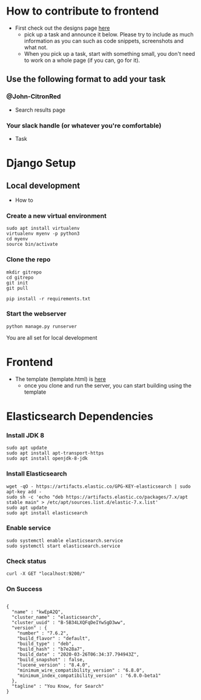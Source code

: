 # How to contribute to frontend
  - First check out the designs page [here](https://github.com/civictechhub/Design)
    - pick up a task and announce it below. Please try to include as much information as you can such as code snippets, screenshots and what not.
    - When you pick up a task, start with something small, you don't need to work on a whole page (if you can, go for it).
## Use the following format to add your task

### @John-CitronRed 
  - Search results page
### Your slack handle (or whatever you're comfortable)
  - Task

# Django Setup

## Local development
- How to
### Create a new virtual environment
```
sudo apt install virtualenv
virtualenv myenv -p python3
cd myenv
source bin/activate
```

### Clone the repo
```
mkdir gitrepo
cd gitrepo
git init
git pull

pip install -r requirements.txt
```

### Start the webserver
 
```
python manage.py runserver
```
You are all set for local development

# Frontend
- The template (template.html) is [here](homepage/templates/homepage/)
  - once you clone and run the server, you can start building using the template
  
# Elasticsearch Dependencies
### Install JDK 8
```
sudo apt update
sudo apt install apt-transport-https
sudo apt install openjdk-8-jdk
```
### Install Elasticsearch
```
wget -qO - https://artifacts.elastic.co/GPG-KEY-elasticsearch | sudo apt-key add -
sudo sh -c 'echo "deb https://artifacts.elastic.co/packages/7.x/apt stable main" > /etc/apt/sources.list.d/elastic-7.x.list'
sudo apt update
sudo apt install elasticsearch
```
### Enable service
```
sudo systemctl enable elasticsearch.service
sudo systemctl start elasticsearch.service

```
### Check status
```
curl -X GET "localhost:9200/"
```

### On Success

```

{
  "name" : "kwEpA2Q",
  "cluster_name" : "elasticsearch",
  "cluster_uuid" : "B-5B34LXQFqDeIYwSgD3ww",
  "version" : {
    "number" : "7.6.2",
    "build_flavor" : "default",
    "build_type" : "deb",
    "build_hash" : "b7e28a7",
    "build_date" : "2020-03-26T06:34:37.794943Z",
    "build_snapshot" : false,
    "lucene_version" : "8.4.0",
    "minimum_wire_compatibility_version" : "6.8.0",
    "minimum_index_compatibility_version" : "6.0.0-beta1"
  },
  "tagline" : "You Know, for Search"
}

```

